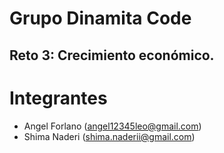 # Grupo Dinamita Code
## Reto 3: Crecimiento económico.

# Integrantes
* Angel Forlano (angel12345leo@gmail.com)
* Shima Naderi (shima.naderii@gmail.com)
